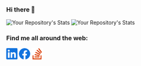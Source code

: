 ### Hi there 👋

![Your Repository's Stats](https://github-readme-stats.vercel.app/api?username=ksandaru&show_icons=true&theme=blue-green)
![Your Repository's Stats](https://github-readme-stats.vercel.app/api/top-langs/?username=ksandaru&theme=blue-green)

### Find me all around the web:
<p align="left">
<a href="www.linkedin.com/in/kanishka-sandaruwan" target="blank"><img align="center" src="social-icons/linkedin.svg" alt="" height="30" color="green"/></a>
<a href="https://www.facebook.com/kanishkasb" target="blank"><img align="center" src="social-icons/facebook.svg" alt="" height="30" color="green"/></a>
<a href="https://stackoverflow.com/users/15838526/ke-sandaru" target="blank"><img align="center" src="social-icons/stackoverflow.svg" alt="" height="30" color="green"/></a>
  


<!--
**ksandaru/ksandaru** is a ✨ _special_ ✨ repository because its `README.md` (this file) appears on your GitHub profile.



<!--
**ksandaru/ksandaru** is a ✨ _special_ ✨ repository because its `README.md` (this file) appears on your GitHub profile.

Here are some ideas to get you started:

- 🔭 I’m currently working on ...
- 🌱 I’m currently learning ...
- 👯 I’m looking to collaborate on ...
- 🤔 I’m looking for help with ...
- 💬 Ask me about ...
- 📫 How to reach me: ...
- 😄 Pronouns: ...
- ⚡ Fun fact: ...
-->
